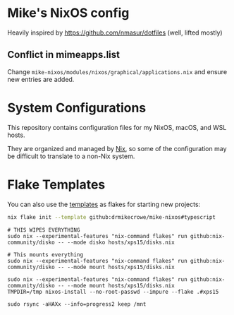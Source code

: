 # Mike's NixOS config

Heavily inspired by https://github.com/nmasur/dotfiles (well, lifted mostly)

## Conflict in mimeapps.list 

Change `mike-nixos/modules/nixos/graphical/applications.nix` and ensure new entries are added.

# System Configurations

This repository contains configuration files for my NixOS, macOS, and WSL
hosts.

They are organized and managed by [Nix](https://nixos.org), so some of the
configuration may be difficult to translate to a non-Nix system.

# Flake Templates

You can also use the [templates](./templates/) as flakes for starting new
projects:

```bash
nix flake init --template github:drmikecrowe/mike-nixos#typescript
```

```
# THIS WIPES EVERYTHING
sudo nix --experimental-features "nix-command flakes" run github:nix-community/disko -- --mode disko hosts/xps15/disks.nix

# This mounts everything
sudo nix --experimental-features "nix-command flakes" run github:nix-community/disko -- --mode mount hosts/xps15/disks.nix
```

```
sudo nix --experimental-features "nix-command flakes" run github:nix-community/disko -- --mode mount hosts/xps15/disks.nix
TMPDIR=/tmp nixos-install --no-root-passwd --impure --flake .#xps15
```

```
sudo rsync -aHAXx --info=progress2 keep /mnt
```
